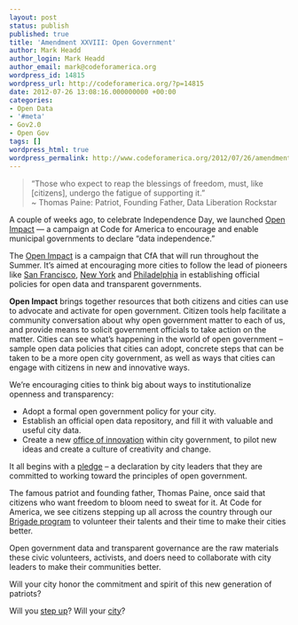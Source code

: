 ```yaml
---
layout: post
status: publish
published: true
title: 'Amendment XXVIII: Open Government'
author: Mark Headd
author_login: Mark Headd
author_email: mark@codeforamerica.org
wordpress_id: 14815
wordpress_url: http://codeforamerica.org/?p=14815
date: 2012-07-26 13:08:16.000000000 +00:00
categories:
- Open Data
- '#meta'
- Gov2.0
- Open Gov
tags: []
wordpress_html: true
wordpress_permalink: http://www.codeforamerica.org/2012/07/26/amendment-xxviii-open-government/
---
```


<blockquote><p>“Those who expect to reap the blessings of freedom, must, like [citizens], undergo the fatigue of supporting it.”<br/>
~ Thomas Paine: Patriot, Founding Father, Data Liberation Rockstar</p></blockquote>
<p>A couple of weeks ago, to celebrate Independence Day, we launched <a href="http://openimpact.us" target="_blank">Open Impact</a> — a campaign at Code for America to encourage and enable municipal governments to declare “data independence.”</p>
<p>The <a href="http://brigade.codeforamerica.org/pages/openimpact">Open Impact</a> is a campaign that CfA that will run throughout the Summer. It’s aimed at encouraging more cities to follow the lead of pioneers like <a href="https://data.sfgov.org/">San Francisco</a>, <a href="https://nycopendata.socrata.com/">New York</a> and <a href="http://opendataphilly.org/">Philadelphia</a> in establishing official policies for open data and transparent governments.</p>
<p><strong>Open Impact</strong> brings together resources that both citizens and cities can use to advocate and activate for open government. Citizen tools help facilitate a community conversation about why open government matter to each of us, and provide means to solicit government officials to take action on the matter. Cities can see what’s happening in the world of open government – sample open data policies that cities can adopt, concrete steps that can be taken to be a more open city government, as well as ways that cities can engage with citizens in new and innovative ways.</p>
<p>We’re encouraging cities to think big about ways to institutionalize openness and transparency:</p>
<ul>
<li>Adopt a formal open government policy for your city.</li>
<li>Establish an official open data repository, and fill it with valuable and useful city data.</li>
<li>Create a new <a href="http://codeforamerica.org/monum/">office of innovation</a> within city government, to pilot new ideas and create a culture of creativity and change.</li>
</ul>
<p>It all begins with a <a href="http://brigade.codeforamerica.org/pages/openimpact-government">pledge</a> – a declaration by city leaders that they are committed to working toward the principles of open government.</p>
<p>The famous patriot and founding father, Thomas Paine, once said that citizens who want freedom to bloom need to sweat for it. At Code for America, we see citizens stepping up all across the country through our <a href="http://brigade.codeforamerica.org/">Brigade program</a> to volunteer their talents and their time to make their cities better.</p>
<p>Open government data and transparent governance are the raw materials these civic volunteers, activists, and doers need to collaborate with city leaders to make their communities better.</p>
<p>Will your city honor the commitment and spirit of this new generation of patriots?</p>
<p>Will you <a href="http://brigade.codeforamerica.org/pages/openimpact-citizen" target="_blank">step up</a>? Will your <a href="http://brigade.codeforamerica.org/pages/openimpact-government" target="_blank">city</a>?</p>
